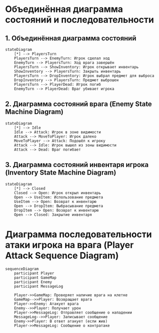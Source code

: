 # Объединённая диаграмма состояний и последовательности

## 1. Объединённая диаграмма состояний

```mermaid
stateDiagram
    [*] --> PlayersTurn
    PlayersTurn --> EnemyTurn: Игрок сделал ход
    EnemyTurn --> PlayersTurn: Ход врага завершён
    PlayersTurn --> ShowInventory: Игрок открывает инвентарь
    ShowInventory --> PlayersTurn: Закрыть инвентарь
    PlayersTurn --> DropInventory: Игрок выбрал предмет для выброса
    DropInventory --> PlayersTurn: Предмет выброшен
    PlayersTurn --> PlayerDead: Игрок погиб
    EnemyTurn --> PlayerDead: Враг убивает игрока

```

## 2. Диаграмма состояний врага (Enemy State Machine Diagram)

```mermaid
stateDiagram
    [*] --> Idle
    Idle --> Attack: Игрок в зоне видимости
    Attack --> MoveToPlayer: Игрок далеко
    MoveToPlayer --> Attack: Подошёл к игроку
    Attack --> Idle: Игрок вышел из зоны видимости
    Attack --> Dead: Враг погибает
```

## 3. Диаграмма состояний инвентаря игрока (Inventory State Machine Diagram)

```mermaid
stateDiagram
    [*] --> Closed
    Closed --> Open: Игрок открыл инвентарь
    Open --> UseItem: Использование предмета
    UseItem --> Open: Возврат к инвентарю
    Open --> DropItem: Выбрасывание предмета
    DropItem --> Open: Возврат к инвентарю
    Open --> Closed: Закрытие инвентаря
```

# Диаграмма последовательности атаки игрока на врага (Player Attack Sequence Diagram)

```mermaid
sequenceDiagram
    participant Player
    participant GameMap
    participant Enemy
    participant MessageLog

    Player->>GameMap: Проверяет наличие врага на клетке
    GameMap-->>Player: Возвращает врага
    Player->>Enemy: Атакует врага
    Enemy-->>Player: Получает урон
    Player->>MessageLog: Отправляет сообщение о нападении
    MessageLog-->>Player: Записывает сообщение
    Enemy->>Player: В ответ атакует (если жив)
    Player->>MessageLog: Сообщение о контратаке
```
